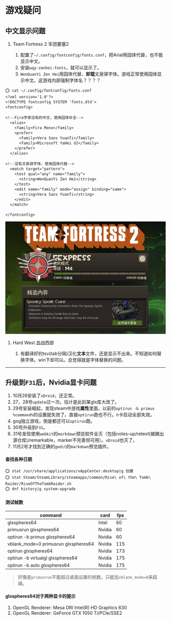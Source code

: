 # 游戏疑问

## 中文显示问题

1. Team Fortress 2 军团要塞2

	1. 配置了`~/.config/fontconfig/fonts.conf`，把Arial用园体代替，也不能显示中文。
	1. 安装`wqy-zenhei-fonts`，就可以显示了。
	1. `WenQuanYi Zen Hei`用园体代替，**卸载**文泉驿字体。游戏正常使用园体显示中文。这游戏内部强制字体名？？？？

```
⭕ cat ~/.config/fontconfig/fonts.conf
<?xml version='1.0'?>
<!DOCTYPE fontconfig SYSTEM 'fonts.dtd'>
<fontconfig>

<!--Fira字体没有的中文，使用园体补全-->
  <alias>
    <family>Fira Mono</family>
    <prefer>
	  <family>Vera Sans YuanTi</family>
	  <family>Microsoft YaHei UI</family>
    </prefer>
  </alias>

<!--没有文泉驿字体，使用园体代替-->
  <match target="pattern">
    <test qual="any" name="family">
      <string>WenQuanYi Zen Hei</string>
    </test>
    <edit name="family" mode="assign" binding="same">
      <string>Vera Sans YuanTi</string>
    </edit>
  </match>
  
</fontconfig>

```
![文泉驿字体显示的效果，反正不如园体好看。](../pic/TF2中文.png)	

1. Hard West 血战西部

	1. 有翻译好的tsv(tab分隔)汉化**文本**文件，还是显示不出来。不知道如何替换字体。win下却可以。总觉得就是字体替换的问题。

---

## 升级到`F31`后，Nvidia显卡问题

1. 10月26安装了`xDroid`，还正常。
1. 27，28号`update`过一次。估计是此刻某glx库大改了。
1. 29号安装崛起，发现steam中游戏**属性**里面，以前的`optirun -b primus %command%`的设置就失效了。直接`optirun`跑也不行。n卡启动全部失效。
1. gog独立游戏，倒是都还可以`optirun`跑。
1. 30号升级到`F31`。
1. 31号发现使用`webkit`的`markdown`预览软件全灭（包括notes-up/retext(被踢出源仓库)/remarkable，marker不完善但可用）。`xDroid`也灭了。
1. 11月2号才找到正确的`gedit`的`markdown`预览插件。

#### 查找各种日期
```
⭕ stat /usr/share/applications/xAppCenter.desktop|g 创建
⭕ stat Steam/SteamLibrary/steamapps/common/Rise\ of\ the\ Tomb\ Raider/RiseOfTheTombRaider.sh 
⭕ dnf history|g system-upgrade
```

#### 测试帧数
command|card|fps
--|--|--
glxspheres64|Intel|60
primusrun glxspheres64|Nvidia|60
optirun -b primus glxspheres64|Nvidia|60
vblank_mode=0 primusrun glxspheres64|Nvidia|115
optirun glxspheres64|Nvidia|173
optirun -b virtualgl glxspheres64|Nvidia|175
optirun -b auto glxspheres64|Nvidia|175

> 好像是`primusrun`不能超过桌面设置的帧数。只能加`vblank_mode=0`来超越。

#### glxspheres64对于两种显卡的提示
1. OpenGL Renderer: Mesa DRI Intel(R) HD Graphics 630
1. OpenGL Renderer: GeForce GTX 1050 Ti/PCIe/SSE2



